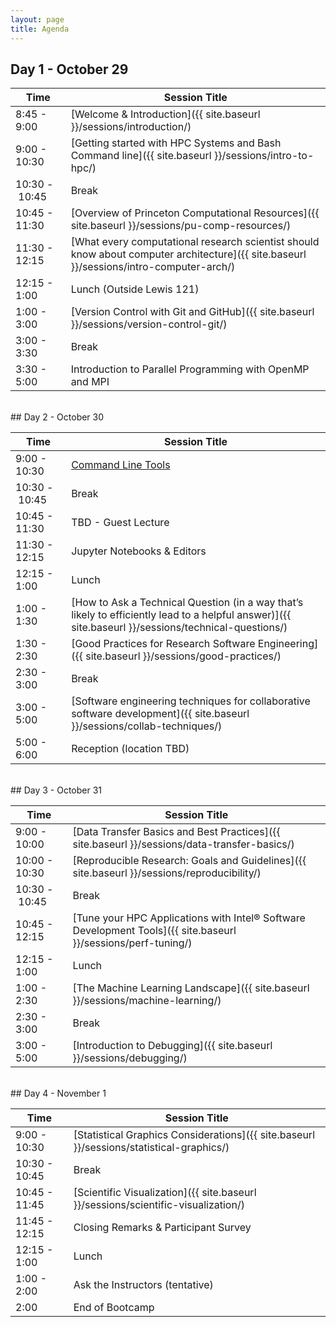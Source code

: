 ```yaml
---
layout: page
title: Agenda
---
```



## Day 1 - October 29

| Time | Session Title |
| ------ | ----- |
| 8:45 - 9:00 | [Welcome & Introduction]({{ site.baseurl }}/sessions/introduction/)
| 9:00 - 10:30 | [Getting started with HPC Systems and Bash Command line]({{ site.baseurl }}/sessions/intro-to-hpc/) |
| 10:30&nbsp;-&nbsp;10:45 | Break |
| 10:45 - 11:30 | [Overview of Princeton Computational Resources]({{ site.baseurl }}/sessions/pu-comp-resources/) |
| 11:30 - 12:15 | [What every computational research scientist should know about computer architecture]({{ site.baseurl }}/sessions/intro-computer-arch/) |
| 12:15 - 1:00 | Lunch (Outside Lewis 121)|
| 1:00 - 3:00 | [Version Control with Git and GitHub]({{ site.baseurl }}/sessions/version-control-git/) |
| 3:00 - 3:30 | Break |
| 3:30 - 5:00 | Introduction to Parallel Programming with OpenMP and MPI |

<br>
## Day 2 - October 30

| Time | Session Title |
| ------ | ----- |
| 9:00 - 10:30 | [Command Line Tools]({{site.baseurl}}/sessions/command-line-tools/) |
| 10:30&nbsp;-&nbsp;10:45 | Break |
| 10:45 - 11:30 | TBD - Guest Lecture |
| 11:30 - 12:15 | Jupyter Notebooks & Editors |
| 12:15 - 1:00 | Lunch |
| 1:00 - 1:30 | [How to Ask a Technical Question (in a way that’s likely to efficiently lead to a helpful answer)]({{ site.baseurl }}/sessions/technical-questions/) |
| 1:30 - 2:30 | [Good Practices for Research Software Engineering]({{ site.baseurl }}/sessions/good-practices/) |
| 2:30 - 3:00 | Break |
| 3:00 - 5:00 | [Software engineering techniques for collaborative software development]({{ site.baseurl }}/sessions/collab-techniques/) |
| 5:00 - 6:00 | Reception (location TBD) |


<br>
## Day 3 - October 31

| Time | Session Title |
| ------ | ----- |
| 9:00 - 10:00 | [Data Transfer Basics and Best Practices]({{ site.baseurl }}/sessions/data-transfer-basics/) |
| 10:00 - 10:30 | [Reproducible Research: Goals and Guidelines]({{ site.baseurl  }}/sessions/reproducibility/) |
| 10:30&nbsp;-&nbsp;10:45 | Break |
| 10:45 - 12:15 | [Tune your HPC Applications with Intel® Software Development Tools]({{ site.baseurl }}/sessions/perf-tuning/) |
| 12:15 - 1:00 | Lunch |
| 1:00 - 2:30 | [The Machine Learning Landscape]({{ site.baseurl }}/sessions/machine-learning/)  |
| 2:30 - 3:00 | Break |
| 3:00 - 5:00 |  [Introduction to Debugging]({{ site.baseurl  }}/sessions/debugging/) |

<br>
## Day 4 - November 1

| Time | Session Title |
| ------ | ----- |
| 9:00 - 10:30 | [Statistical Graphics Considerations]({{ site.baseurl }}/sessions/statistical-graphics/) |
| 10:30 - 10:45 | Break |
| 10:45 - 11:45 | [Scientific Visualization]({{ site.baseurl }}/sessions/scientific-visualization/) |
| 11:45 - 12:15 | Closing Remarks & Participant Survey |
| 12:15 - 1:00 | Lunch |
| 1:00 - 2:00 | Ask the Instructors (tentative) |
| 2:00 | End of Bootcamp |
